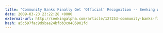 ```yaml
---
title: "Community Banks Finally Get 'Official' Recognition -- Seeking Alpha"
date: 2009-03-23 23:22:28 +0000
external-url: http://seekingalpha.com/article/127253-community-banks-finally-get-official-recognition
hash: a5c597fac9d9bae24bfbb3c0485901fd
---
```




